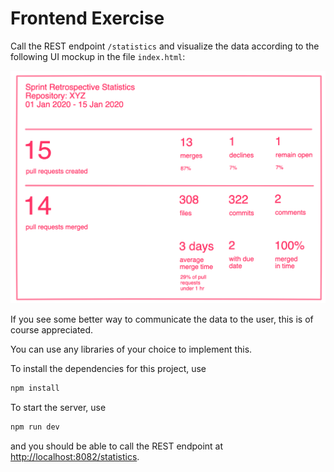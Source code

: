 # Frontend Exercise

Call the REST endpoint `/statistics` and visualize the data according to the following UI mockup in the file `index.html`:

![UI statistics mockup](mockup.png "Logo Title Text 1")

If you see some better way to communicate the data to the user, this is of course appreciated.

You can use any libraries of your choice to implement this.

To install the dependencies for this project, use

```bash
npm install
```

To start the server, use

```bash
npm run dev
```

and you should be able to call the REST endpoint at [http://localhost:8082/statistics](http://localhost:8082/statistics). 